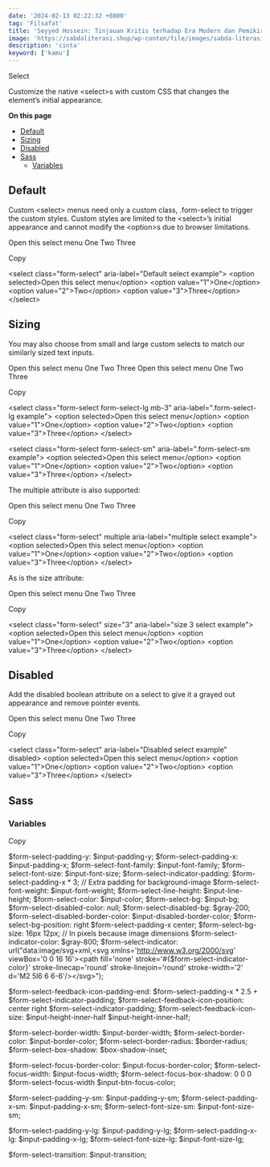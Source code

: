 ```yaml
---
date: '2024-02-13 02:22:32 +0800'
tag: 'Filsafat'
title: 'Seyyed Hossein: Tinjauan Kritis terhadap Era Modern dan Pemikiran'
image: 'https://sabdaliterasi.shop/wp-conten/file/images/sabda-literasi-seyyed-hossein-tinjauan-kritis-terhadap-era-modern-dan-pemikiran.jpg'
description: 'cinta'
keyword: ['kamu']
---
```

<p>Select</p><p>Customize the native &lt;select&gt;s with custom CSS that changes the element’s initial appearance.</p><p><strong>On this page</strong></p><ul><li><a href="https://getbootstrap.com/docs/5.0/forms/select/#default" target="_blank" rel="nofollow noopener noreferrer">Default</a></li><li><a href="https://getbootstrap.com/docs/5.0/forms/select/#sizing" target="_blank" rel="nofollow noopener noreferrer">Sizing</a></li><li><a href="https://getbootstrap.com/docs/5.0/forms/select/#disabled" target="_blank" rel="nofollow noopener noreferrer">Disabled</a></li><li><a href="https://getbootstrap.com/docs/5.0/forms/select/#sass" target="_blank" rel="nofollow noopener noreferrer">Sass</a><ul><li><a href="https://getbootstrap.com/docs/5.0/forms/select/#variables" target="_blank" rel="nofollow noopener noreferrer">Variables</a></li></ul></li></ul><h2>Default</h2><p>Custom &lt;select&gt; menus need only a custom class, .form-select to trigger the custom styles. Custom styles are limited to the &lt;select&gt;’s initial appearance and cannot modify the &lt;option&gt;s due to browser limitations.</p><p>   Open this select menu   One   Two   Three </p><p>Copy</p><p>&lt;select class="form-select" aria-label="Default select example"&gt;
  &lt;option selected&gt;Open this select menu&lt;/option&gt;
  &lt;option value="1"&gt;One&lt;/option&gt;
  &lt;option value="2"&gt;Two&lt;/option&gt;
  &lt;option value="3"&gt;Three&lt;/option&gt;
&lt;/select&gt;</p><h2>Sizing</h2><p>You may also choose from small and large custom selects to match our similarly sized text inputs.</p><p>   Open this select menu   One   Two   Three    Open this select menu   One   Two   Three </p><p>Copy</p><p>&lt;select class="form-select form-select-lg mb-3" aria-label=".form-select-lg example"&gt;
  &lt;option selected&gt;Open this select menu&lt;/option&gt;
  &lt;option value="1"&gt;One&lt;/option&gt;
  &lt;option value="2"&gt;Two&lt;/option&gt;
  &lt;option value="3"&gt;Three&lt;/option&gt;
&lt;/select&gt;

&lt;select class="form-select form-select-sm" aria-label=".form-select-sm example"&gt;
  &lt;option selected&gt;Open this select menu&lt;/option&gt;
  &lt;option value="1"&gt;One&lt;/option&gt;
  &lt;option value="2"&gt;Two&lt;/option&gt;
  &lt;option value="3"&gt;Three&lt;/option&gt;
&lt;/select&gt;</p><p>The multiple attribute is also supported:</p><p>   Open this select menu   One   Two   Three </p><p>Copy</p><p>&lt;select class="form-select" multiple aria-label="multiple select example"&gt;
  &lt;option selected&gt;Open this select menu&lt;/option&gt;
  &lt;option value="1"&gt;One&lt;/option&gt;
  &lt;option value="2"&gt;Two&lt;/option&gt;
  &lt;option value="3"&gt;Three&lt;/option&gt;
&lt;/select&gt;</p><p>As is the size attribute:</p><p>   Open this select menu   One   Two   Three </p><p>Copy</p><p>&lt;select class="form-select" size="3" aria-label="size 3 select example"&gt;
  &lt;option selected&gt;Open this select menu&lt;/option&gt;
  &lt;option value="1"&gt;One&lt;/option&gt;
  &lt;option value="2"&gt;Two&lt;/option&gt;
  &lt;option value="3"&gt;Three&lt;/option&gt;
&lt;/select&gt;</p><h2>Disabled</h2><p>Add the disabled boolean attribute on a select to give it a grayed out appearance and remove pointer events.</p><p>   Open this select menu   One   Two   Three </p><p>Copy</p><p>&lt;select class="form-select" aria-label="Disabled select example" disabled&gt;
  &lt;option selected&gt;Open this select menu&lt;/option&gt;
  &lt;option value="1"&gt;One&lt;/option&gt;
  &lt;option value="2"&gt;Two&lt;/option&gt;
  &lt;option value="3"&gt;Three&lt;/option&gt;
&lt;/select&gt;</p><h2>Sass</h2><h3>Variables</h3><p>Copy</p><p>$form-select-padding-y:             $input-padding-y;
$form-select-padding-x:             $input-padding-x;
$form-select-font-family:           $input-font-family;
$form-select-font-size:             $input-font-size;
$form-select-indicator-padding:     $form-select-padding-x * 3; // Extra padding for background-image
$form-select-font-weight:           $input-font-weight;
$form-select-line-height:           $input-line-height;
$form-select-color:                 $input-color;
$form-select-bg:                    $input-bg;
$form-select-disabled-color:        null;
$form-select-disabled-bg:           $gray-200;
$form-select-disabled-border-color: $input-disabled-border-color;
$form-select-bg-position:           right $form-select-padding-x center;
$form-select-bg-size:               16px 12px; // In pixels because image dimensions
$form-select-indicator-color:       $gray-800;
$form-select-indicator:             url("data:image/svg+xml,&lt;svg xmlns='http://www.w3.org/2000/svg' viewBox='0 0 16 16'&gt;&lt;path fill='none' stroke='#{$form-select-indicator-color}' stroke-linecap='round' stroke-linejoin='round' stroke-width='2' d='M2 5l6 6 6-6'/&gt;&lt;/svg&gt;");

$form-select-feedback-icon-padding-end: $form-select-padding-x * 2.5 + $form-select-indicator-padding;
$form-select-feedback-icon-position:    center right $form-select-indicator-padding;
$form-select-feedback-icon-size:        $input-height-inner-half $input-height-inner-half;

$form-select-border-width:        $input-border-width;
$form-select-border-color:        $input-border-color;
$form-select-border-radius:       $border-radius;
$form-select-box-shadow:          $box-shadow-inset;

$form-select-focus-border-color:  $input-focus-border-color;
$form-select-focus-width:         $input-focus-width;
$form-select-focus-box-shadow:    0 0 0 $form-select-focus-width $input-btn-focus-color;

$form-select-padding-y-sm:        $input-padding-y-sm;
$form-select-padding-x-sm:        $input-padding-x-sm;
$form-select-font-size-sm:        $input-font-size-sm;

$form-select-padding-y-lg:        $input-padding-y-lg;
$form-select-padding-x-lg:        $input-padding-x-lg;
$form-select-font-size-lg:        $input-font-size-lg;

$form-select-transition:          $input-transition;</p>
